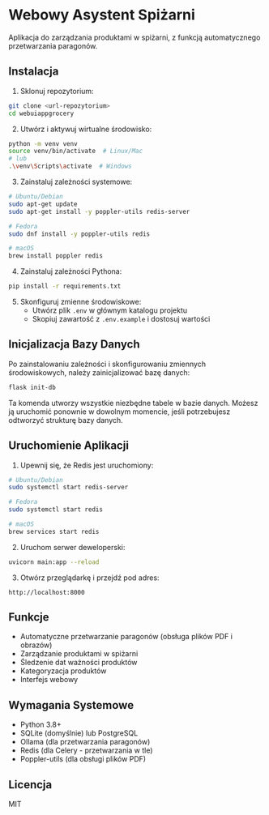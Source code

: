 # Webowy Asystent Spiżarni

Aplikacja do zarządzania produktami w spiżarni, z funkcją automatycznego przetwarzania paragonów.

## Instalacja

1. Sklonuj repozytorium:
```bash
git clone <url-repozytorium>
cd webuiappgrocery
```

2. Utwórz i aktywuj wirtualne środowisko:
```bash
python -m venv venv
source venv/bin/activate  # Linux/Mac
# lub
.\venv\Scripts\activate  # Windows
```

3. Zainstaluj zależności systemowe:
```bash
# Ubuntu/Debian
sudo apt-get update
sudo apt-get install -y poppler-utils redis-server

# Fedora
sudo dnf install -y poppler-utils redis

# macOS
brew install poppler redis
```

4. Zainstaluj zależności Pythona:
```bash
pip install -r requirements.txt
```

5. Skonfiguruj zmienne środowiskowe:
   - Utwórz plik `.env` w głównym katalogu projektu
   - Skopiuj zawartość z `.env.example` i dostosuj wartości

## Inicjalizacja Bazy Danych

Po zainstalowaniu zależności i skonfigurowaniu zmiennych środowiskowych, należy zainicjalizować bazę danych:

```bash
flask init-db
```

Ta komenda utworzy wszystkie niezbędne tabele w bazie danych. Możesz ją uruchomić ponownie w dowolnym momencie, jeśli potrzebujesz odtworzyć strukturę bazy danych.

## Uruchomienie Aplikacji

1. Upewnij się, że Redis jest uruchomiony:
```bash
# Ubuntu/Debian
sudo systemctl start redis-server

# Fedora
sudo systemctl start redis

# macOS
brew services start redis
```

2. Uruchom serwer deweloperski:
```bash
uvicorn main:app --reload
```

3. Otwórz przeglądarkę i przejdź pod adres:
```
http://localhost:8000
```

## Funkcje

- Automatyczne przetwarzanie paragonów (obsługa plików PDF i obrazów)
- Zarządzanie produktami w spiżarni
- Śledzenie dat ważności produktów
- Kategoryzacja produktów
- Interfejs webowy

## Wymagania Systemowe

- Python 3.8+
- SQLite (domyślnie) lub PostgreSQL
- Ollama (dla przetwarzania paragonów)
- Redis (dla Celery - przetwarzania w tle)
- Poppler-utils (dla obsługi plików PDF)

## Licencja

MIT 